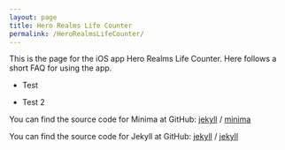 ```yaml
---
layout: page
title: Hero Realms Life Counter
permalink: /HeroRealmsLifeCounter/
---
```


This is the page for the iOS app Hero Realms Life Counter. Here follows a short FAQ for using the app.

* Test

* Test 2

You can find the source code for Minima at GitHub:
[jekyll][jekyll-organization] /
[minima](https://github.com/jekyll/minima)

You can find the source code for Jekyll at GitHub:
[jekyll][jekyll-organization] /
[jekyll](https://github.com/jekyll/jekyll)


[jekyll-organization]: https://github.com/mil0m
